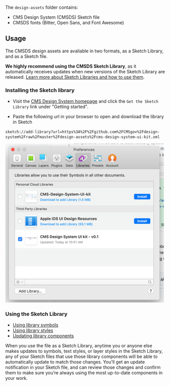 The `design-assets` folder contains:

- CMS Design System (CMSDS) Sketch file
- CMSDS fonts (Bitter, Open Sans, and Font Awesome)

## Usage

The CMSDS design assets are avaliable in two formats, as a Sketch Library, and as a Sketch file.

**We highly recommend using the CMSDS Sketch Library**, as it automatically receives updates when new versions of the Sketch Library are released. [Learn more about Sketch Libraries and how to use them](https://www.sketch.com/docs/libraries/).

### Installing the Sketch library

- Visit the [CMS Design System homepage](design.cms.gov) and click the `Get the Sketch Library` link under "Getting started".

- Paste the following url in your browser to open and download the library in Sketch

```
sketch://add-library?url=https%3A%2F%2Fgithub.com%2FCMSgov%2Fdesign-system%2Fraw%2Fmaster%2Fdesign-assets%2Fcms-design-system-ui-kit.xml
```

<img src="/.github/images/Sketch-library-install.png?raw=true" width=500px;/>

### Using the Sketch Library

- [Using library symbols](https://www.sketch.com/docs/libraries/#library-symbols)
- [Using library styles](https://www.sketch.com/docs/libraries/#library-styles)
- [Updating library components](https://www.sketch.com/docs/libraries/#updating-library-components)

When you use the file as a Sketch Library, anytime you or anyone else makes updates to symbols, text styles, or layer styles in the Sketch Library, any of your Sketch files that use those library components will be able to automatically update to match those changes. You'll get an update notification in your Sketch file, and can review those changes and confirm them to make sure you’re always using the most up-to-date components in your work.
